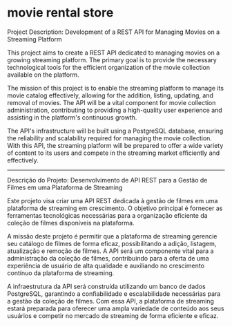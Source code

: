 # movie rental store

Project Description: Development of a REST API for Managing Movies on a Streaming Platform

This project aims to create a REST API dedicated to managing movies on a growing streaming platform. The primary goal is to provide the necessary technological tools for the efficient organization of the movie collection available on the platform.

The mission of this project is to enable the streaming platform to manage its movie catalog effectively, allowing for the addition, listing, updating, and removal of movies. The API will be a vital component for movie collection administration, contributing to providing a high-quality user experience and assisting in the platform's continuous growth.

The API's infrastructure will be built using a PostgreSQL database, ensuring the reliability and scalability required for managing the movie collection. With this API, the streaming platform will be prepared to offer a wide variety of content to its users and compete in the streaming market efficiently and effectively.

___
Descrição do Projeto: Desenvolvimento de API REST para a Gestão de Filmes em uma Plataforma de Streaming

Este projeto visa criar uma API REST dedicada à gestão de filmes em uma plataforma de streaming em crescimento. O objetivo principal é fornecer as ferramentas tecnológicas necessárias para a organização eficiente da coleção de filmes disponíveis na plataforma.

A missão deste projeto é permitir que a plataforma de streaming gerencie seu catálogo de filmes de forma eficaz, possibilitando a adição, listagem, atualização e remoção de filmes. A API será um componente vital para a administração da coleção de filmes, contribuindo para a oferta de uma experiência de usuário de alta qualidade e auxiliando no crescimento contínuo da plataforma de streaming.

A infraestrutura da API será construída utilizando um banco de dados PostgreSQL, garantindo a confiabilidade e escalabilidade necessárias para a gestão da coleção de filmes. Com essa API, a plataforma de streaming estará preparada para oferecer uma ampla variedade de conteúdo aos seus usuários e competir no mercado de streaming de forma eficiente e eficaz.
